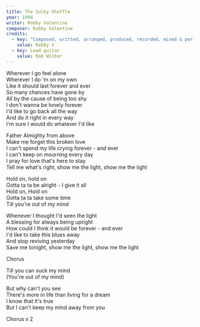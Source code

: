```yaml
---
title: The Sulky Shuffle
year: 1994
writer: Robby Valentine
composer: Robby Valentine
credits:
  - key: "Composed, writted, arranged, produced, recorded, mixed & performed"
    value: Robby V
  - key: Lead guitar
    value: Rob Winter
---
```


<p>Wherever I go feel alone<br />
Wherever I do 'm on my own<br />
Like it should last forever and ever<br />
So many chances have gone by<br />
All by the cause of being too shy<br />
I don't wanna be lonely forever<br />
I'd like to go back all the way<br />
And do it right in every way<br />
I'm sure I would do whatever I'd like</p>

<p>Father Almighty from above<br />
Make me forget this broken love<br />
I can't spend my life crying forever - and ever<br />
I can't keep on mourning every day<br />
I pray for love that's here to stay<br />
Tell me what's right, show me the light, show me the light</p>

<p>Hold on, hold on<br />
Gotta ta ta be alright - I give it all<br />
Hold on, Hold on<br />
Gotta ta ta take some time<br />
Till you're out of my mind</p>

<p>Whenever I thought I'd seen the light<br />
A blessing for always being upright<br />
How could I think it would be forever - and ever<br />
I'd like to take this blues away<br />
And stop reviving yesterday<br />
Save me tonight, show me the light, show me the light</p>

<p>Chorus</p>

<p>Till you can suck my mind<br />
(You're out of my mind)</p>

<p>But why can't you see<br />
There's more in life than living for a dream<br />
I know that it's true<br />
But I can't keep my mind away from you</p>

<p>Chorus x 2</p>